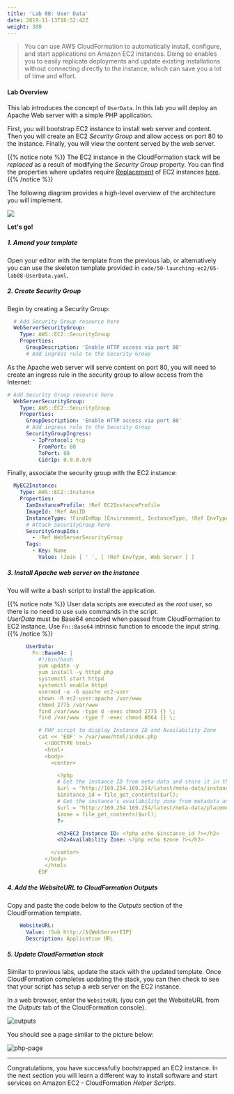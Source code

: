 ```yaml
---
title: 'Lab 08: User Data'
date: 2019-11-13T16:52:42Z
weight: 300
---
```


>You can use AWS CloudFormation to automatically install, configure, and start applications on Amazon EC2 instances. 
Doing so enables you to easily replicate deployments and update existing installations without connecting directly to 
the instance, which can save you a lot of time and effort.

#### Lab Overview
This lab introduces the concept of `UserData`. In this lab you will deploy an Apache Web server with a simple PHP 
application. 

First, you will bootstrap EC2 instance to install web server and content. Then you will create 
an EC2 _Security Group_ and allow access on port 80 to the instance. Finally, you will view the content served by the web 
server.

{{% notice note %}}
The EC2 instance in the CloudFormation stack will be _replaced_ as a result of modifying the _Security Group_ property.
You can find the properties where updates require [Replacement](https://docs.aws.amazon.com/AWSCloudFormation/latest/UserGuide/using-cfn-updating-stacks-update-behaviors.html#update-replacement) 
of EC2 instances [here](https://docs.aws.amazon.com/AWSCloudFormation/latest/UserGuide/aws-properties-ec2-instance.html?shortFooter=true#aws-properties-ec2-instance-properties).
{{% /notice %}}

The following diagram provides a high-level overview of the architecture you will implement.

![](/50-launching-ec2/userdata.png)

**Let's go!**

##### 1. Amend your template

Open your editor with the template from the previous lab, or alternatively you can use the skeleton template provided in `code/50-launching-ec2/05-lab08-UserData.yaml`.

##### 2. Create Security Group
Begin by creating a Security Group:
```yaml
  # Add Security Group resource here
  WebServerSecurityGroup:
    Type: AWS::EC2::SecurityGroup
    Properties:
      GroupDescription: 'Enable HTTP access via port 80'
      # Add ingress rule to the Security Group
```

As the Apache web server will serve content on port 80, you will need to create an ingress rule in the security group to allow access from the Internet:
```yaml
# Add Security Group resource here
  WebServerSecurityGroup:
    Type: AWS::EC2::SecurityGroup
    Properties:
      GroupDescription: 'Enable HTTP access via port 80'
      # Add ingress rule to the Security Group
      SecurityGroupIngress:
        - IpProtocol: tcp
          FromPort: 80
          ToPort: 80
          CidrIp: 0.0.0.0/0
```

Finally, associate the security group with the EC2 instance:
```yaml
  MyEC2Instance:
    Type: AWS::EC2::Instance
    Properties:
      IamInstanceProfile: !Ref EC2InstanceProfile
      ImageId: !Ref AmiID
      InstanceType: !FindInMap [Environment, InstanceType, !Ref EnvType]
      # Attach SecurityGroup here
      SecurityGroupIds:
        - !Ref WebServerSecurityGroup
      Tags:
        - Key: Name
          Value: !Join [ ' ', [ !Ref EnvType, Web Server ] ]
```

##### 3. Install Apache web server on the instance

You will write a bash script to install the application. 
  
  {{% notice note %}}
  User data scripts are executed as the _root_ user, so there is no need to use `sudo` commands in the script.\
  _UserData_ must be Base64 encoded when passed from CloudFormation to EC2 instance. Use `Fn::Base64` intrinsic 
  function to encode the input string.
  {{% /notice %}}
  
  
```yaml
      UserData:
        Fn::Base64: |
          #!/bin/bash
          yum update -y
          yum install -y httpd php
          systemctl start httpd
          systemctl enable httpd
          usermod -a -G apache ec2-user
          chown -R ec2-user:apache /var/www
          chmod 2775 /var/www
          find /var/www -type d -exec chmod 2775 {} \;
          find /var/www -type f -exec chmod 0664 {} \;

          # PHP script to display Instance ID and Availability Zone
          cat << 'EOF' > /var/www/html/index.php
            <!DOCTYPE html>
            <html>
            <body>
              <center>

                <?php
                # Get the instance ID from meta-data and store it in the $instance_id variable
                $url = "http://169.254.169.254/latest/meta-data/instance-id";
                $instance_id = file_get_contents($url);
                # Get the instance's availability zone from metadata and store it in the $zone variable
                $url = "http://169.254.169.254/latest/meta-data/placement/availability-zone";
                $zone = file_get_contents($url);
                ?>

                <h2>EC2 Instance ID: <?php echo $instance_id ?></h2>
                <h2>Availability Zone: <?php echo $zone ?></h2>

              </center>
            </body>
            </html>
          EOF
```

##### 4. Add the **WebsiteURL** to CloudFormation _Outputs_

Copy and paste the code below to the _Outputs_ section of the CloudFormation template.

```yaml
    WebsiteURL:
      Value: !Sub http://${WebServerEIP}
      Description: Application URL

```

##### 5. Update CloudFormation stack
Similar to previous labs, update the stack with the updated template. Once CloudFormation completes updating the stack,
you can then check to see that your script has setup a web server on the EC2 instance.

In a web browser, enter the `WebsiteURL` (you can get the WebsiteURL from the _Outputs_ tab of the CloudFormation console).

![outputs](/50-launching-ec2/outputs-1.png)

You should see a page similar to the picture below:

![php-page](/50-launching-ec2/php.png)

---

Congratulations, you have successfully bootstrapped an EC2 instance. In the next section you will learn a different way
to install software and start services on Amazon EC2 - CloudFormation _Helper Scripts_.
